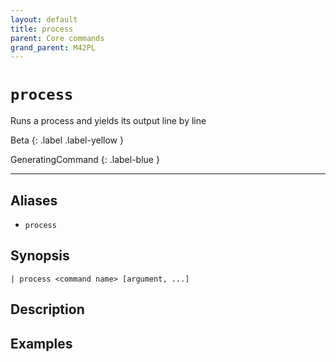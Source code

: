 ```yaml
---
layout: default
title: process
parent: Core commands
grand_parent: M42PL
---
```


# `process`

Runs a process and yields its output line by line

Beta
{: .label .label-yellow }

GeneratingCommand
{: .label-blue }

---


## Aliases

* `process`

## Synopsis

```shell
| process <command name> [argument, ...]
```

## Description

## Examples

